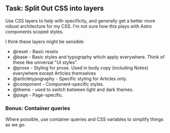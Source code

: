 ## Task: Split Out CSS into layers

Use CSS layers to help with specificity, and generally get a better more robust architecture for my CSS. I'm not sure how this plays with Astro components scoped styles.

I think these layers might be sensible:

- @reset - Basic resets
- @base - Basic styles and typography which apply everywhere. Think of these like universal "UI styles".
- @prose - Styling for prose. Used in body copy (including Notes) everywhere except Articles themselves
- @articletypography - Specific styling for Articles only.
- @component - Component-specific styles.
- @theme - used to switch between light and dark themes.
- @page - Page-specific.

### Bonus: Container queries

Where possible, use container queries and CSS variables to simplify things as we go.
